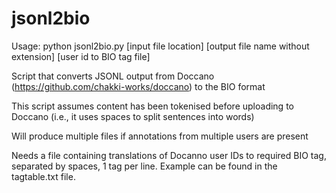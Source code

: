 # jsonl2bio

Usage: python jsonl2bio.py [input file location] [output file name without extension] [user id to BIO tag file]

Script that converts JSONL output from Doccano (https://github.com/chakki-works/doccano) to the BIO format

This script assumes content has been tokenised before uploading to Doccano (i.e., it uses spaces to split sentences into words)

Will produce multiple files if annotations from multiple users are present

Needs a file containing translations of Docanno user IDs to required BIO tag, separated by spaces, 1 tag per line. Example can be found in the tagtable.txt file.
